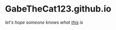 # GabeTheCat123.github.io

*let's hope someone knows what [this](https://gabethecat123.github.io) is*